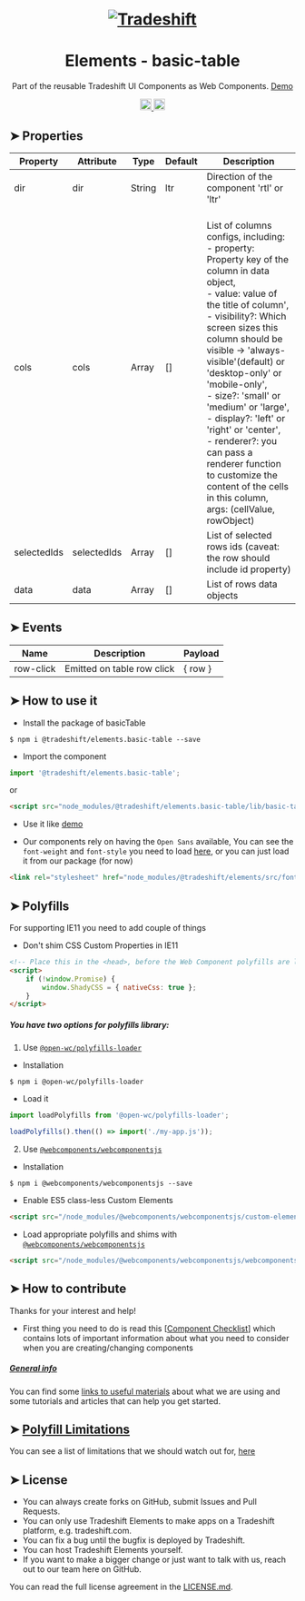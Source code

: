 <h1 align="center">
    <a href="https://tradeshift.com/">
      <img alt="Tradeshift" src="https://tradeshift.com/wp-content/themes/Tradeshift/img/brand/logo-black.png"/>
    </a>
</h1>

<h1 align="center">Elements - basic-table</h1>

<p align="center">
  Part of the reusable Tradeshift UI Components as Web Components.
    <a href="https://tradeshift.github.io/elements/?path=/story/ts-basic-table--default">
      Demo
    </a>
</p>

<p align="center">
    <a href="https://www.npmjs.com/package/@tradeshift/elements.basic-table">
      <img alt="NPM Version" src="https://badgen.net/npm/v/@tradeshift/elements.basic-table" height="20"/>
    </a>
    <a href="https://npmcharts.com/compare/@tradeshift/elements.basic-table?minimal=true">
      <img alt="Downloads per month" src="https://badgen.net/npm/dm/@tradeshift/elements.basic-table" height="20"/>
    </a>
</p>

<style>
  table {
        width:100%;
  }
</style>

## ➤ Properties

| Property | Attribute | Type | Default | Description |
| --- | --- | --- | --- | --- |
| dir | dir | String | ltr | Direction of the component 'rtl' or 'ltr' |
| cols | cols | Array | [] | <br> List of columns configs, including: <br> - property: Property key of the column in data object, <br> - value: value of the title of column', <br> - visibility?: Which screen sizes this column should be visible -> 'always-visible'(default) or 'desktop-only' or 'mobile-only', <br> - size?: 'small' or 'medium' or 'large', <br> - display?: 'left' or 'right' or 'center', <br> - renderer?: you can pass a renderer function to customize the content of the cells in this column, args: (cellValue, rowObject) <br> |
| selectedIds | selectedIds | Array | [] | List of selected rows ids (caveat: the row should include id property) |
| data | data | Array | [] | List of rows data objects |

## ➤ Events

| Name      | Description                | Payload |
| --------- | -------------------------- | ------- |
| row-click | Emitted on table row click | { row } |

## ➤ How to use it

- Install the package of basicTable

```shell
$ npm i @tradeshift/elements.basic-table --save
```

- Import the component

```js
import '@tradeshift/elements.basic-table';
```

or

```html
<script src="node_modules/@tradeshift/elements.basic-table/lib/basic-table.umd.js"></script>
```

- Use it like [demo]("https://tradeshift.github.io/elements/?path=/story/ts-basic-table--default")

- Our components rely on having the `Open Sans` available, You can see the `font-weight` and `font-style` you need to load [here](https://github.com/Tradeshift/elements/blob/master/packages/core/src/fonts.css), or you can just load it from our package (for now)

```html
<link rel="stylesheet" href="node_modules/@tradeshift/elements/src/fonts.css" />
```

## ➤ Polyfills

For supporting IE11 you need to add couple of things

- Don't shim CSS Custom Properties in IE11

```html
<!-- Place this in the <head>, before the Web Component polyfills are loaded -->
<script>
	if (!window.Promise) {
		window.ShadyCSS = { nativeCss: true };
	}
</script>
```

##### You have two options for polyfills library:

1. Use [`@open-wc/polyfills-loader`](https://github.com/open-wc/open-wc/tree/master/packages/polyfills-loader)

- Installation

```shell
$ npm i @open-wc/polyfills-loader
```

- Load it

```js
import loadPolyfills from '@open-wc/polyfills-loader';

loadPolyfills().then(() => import('./my-app.js'));
```

2. Use [`@webcomponents/webcomponentsjs`](https://github.com/webcomponents/polyfills/tree/master/packages/webcomponentsjs)

- Installation

```hell
$ npm i @webcomponents/webcomponentsjs --save
```

- Enable ES5 class-less Custom Elements

```html
<script src="/node_modules/@webcomponents/webcomponentsjs/custom-elements-es5-adapter.js"></script>
```

- Load appropriate polyfills and shims with [`@webcomponents/webcomponentsjs`](https://github.com/webcomponents/webcomponentsjs)

```html
<script src="/node_modules/@webcomponents/webcomponentsjs/webcomponents-loader.js" defer></script>
```

## ➤ How to contribute

Thanks for your interest and help!

- First thing you need to do is read this [[Component Checklist](https://github.com/Tradeshift/elements/wiki/Component-checklist)] which contains lots of important information about what you need to consider when you are creating/changing components

##### [General info](https://github.com/Tradeshift/elements/wiki/Useful-materials-starter)

You can find some [links to useful materials](https://github.com/Tradeshift/elements/wiki/Useful-materials-starter) about what we are using and some tutorials and articles that can help you get started.

## ➤ [Polyfill Limitations](https://github.com/Tradeshift/elements/wiki/Polyfill-Limitations)

You can see a list of limitations that we should watch out for, [here](https://github.com/Tradeshift/elements/wiki/Polyfill-Limitations)

## ➤ License

- You can always create forks on GitHub, submit Issues and Pull Requests.
- You can only use Tradeshift Elements to make apps on a Tradeshift platform, e.g. tradeshift.com.
- You can fix a bug until the bugfix is deployed by Tradeshift.
- You can host Tradeshift Elements yourself.
- If you want to make a bigger change or just want to talk with us, reach out to our team here on GitHub.

You can read the full license agreement in the [LICENSE.md](https://github.com/Tradeshift/elements/blob/master/LICENSE.md).
